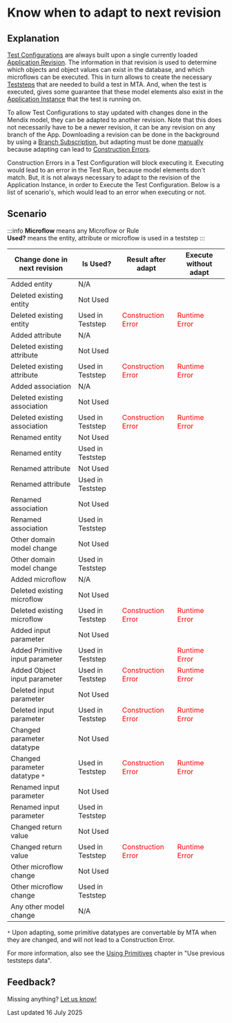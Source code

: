 # Know when to adapt to next revision

## Explanation

[Test Configurations](../../../mta/test-configuration) are always built upon a single currently loaded [Application Revision](../../../mta/application-revision). The information in that revision is used to determine which objects and object values can exist in the database, and which microflows can be executed. This in turn allows to create the necessary [Teststeps](../../../mta/Teststep/) that are needed to build a test in MTA. And, when the test is executed, gives some guarantee that these model elements also exist in the [Application Instance](../../../mta/application-instance) that the test is running on.

To allow Test Configurations to stay updated with changes done in the Mendix model, they can be adapted to another revision. Note that this does not necessarily have to be a newer revision, it can be any revision on any branch of the App. Downloading a revision can be done in the background by using a [Branch Subscription](../../../mta/branch-subscription), but adapting must be done [manually](../../../mta/application-revision#adapt-test-suites-in-a-test-configuration-to-a-downloaded-application-revision) because adapting can lead to [Construction Errors](../../../mta/construction-error).

Construction Errors in a Test Configuration will block executing it. Executing would lead to an error in the Test Run, because model elements don't match. But, it is not always necessary to adapt to the revision of the Application Instance, in order to Execute the Test Configuration. Below is a list of scenario's, which would lead to an error when executing or not.

## Scenario

:::info
**Microflow** means any Microflow or Rule<br/>
**Used?** means the entity, attribute or microflow is used in a teststep
:::

| Change done in next revision    | Is Used?         | Result after adapt                          | Execute without adapt                  |
| ------------------------------- | ---------------- | ------------------------------------------- | -------------------------------------- |
| Added entity                    | N/A              | <i class="fal fa-check"></i>                | <i class="fal fa-check"></i>           |
| Deleted existing entity         | Not Used         | <i class="fal fa-check"></i>                | <i class="fal fa-check"></i>           |
| Deleted existing entity         | Used in Teststep | <font color="red">Construction Error</font> | <font color="red">Runtime Error</font> |
| Added attribute                 | N/A              | <i class="fal fa-check"></i>                | <i class="fal fa-check"></i>           |
| Deleted existing attribute      | Not Used         | <i class="fal fa-check"></i>                | <i class="fal fa-check"></i>           |
| Deleted existing attribute      | Used in Teststep | <font color="red">Construction Error</font> | <font color="red">Runtime Error</font> |
| Added association               | N/A              | <i class="fal fa-check"></i>                | <i class="fal fa-check"></i>           |
| Deleted existing association    | Not Used         | <i class="fal fa-check"></i>                | <i class="fal fa-check"></i>           |
| Deleted existing association    | Used in Teststep | <font color="red">Construction Error</font> | <font color="red">Runtime Error</font> |
| Renamed entity                  | Not Used         | <i class="fal fa-check"></i>                | <i class="fal fa-check"></i>           |
| Renamed entity                  | Used in Teststep | <i class="fal fa-check"></i>                | <i class="fal fa-check"></i>           |
| Renamed attribute               | Not Used         | <i class="fal fa-check"></i>                | <i class="fal fa-check"></i>           |
| Renamed attribute               | Used in Teststep | <i class="fal fa-check"></i>                | <i class="fal fa-check"></i>           |
| Renamed association             | Not Used         | <i class="fal fa-check"></i>                | <i class="fal fa-check"></i>           |
| Renamed association             | Used in Teststep | <i class="fal fa-check"></i>                | <i class="fal fa-check"></i>           |
| Other domain model change       | Not Used         | <i class="fal fa-check"></i>                | <i class="fal fa-check"></i>           |
| Other domain model change       | Used in Teststep | <i class="fal fa-check"></i>                | <i class="fal fa-check"></i>           |
| Added microflow                 | N/A              | <i class="fal fa-check"></i>                | <i class="fal fa-check"></i>           |
| Deleted existing microflow      | Not Used         | <i class="fal fa-check"></i>                | <i class="fal fa-check"></i>           |
| Deleted existing microflow      | Used in Teststep | <font color="red">Construction Error</font> | <font color="red">Runtime Error</font> |
| Added input parameter           | Not Used         | <i class="fal fa-check"></i>                | <i class="fal fa-check"></i>           |
| Added Primitive input parameter | Used in Teststep | <i class="fal fa-check"></i>                | <font color="red">Runtime Error</font> |
| Added Object input parameter    | Used in Teststep | <font color="red">Construction Error</font> | <font color="red">Runtime Error</font> |
| Deleted input parameter         | Not Used         | <i class="fal fa-check"></i>                | <i class="fal fa-check"></i>           |
| Deleted input parameter         | Used in Teststep | <font color="red">Construction Error</font> | <font color="red">Runtime Error</font> |
| Changed parameter datatype      | Not Used         | <i class="fal fa-check"></i>                | <i class="fal fa-check"></i>           |
| Changed parameter datatype `*`  | Used in Teststep | <font color="red">Construction Error</font> | <font color="red">Runtime Error</font> |
| Renamed input parameter         | Not Used         | <i class="fal fa-check"></i>                | <i class="fal fa-check"></i>           |
| Renamed input parameter         | Used in Teststep | <i class="fal fa-check"></i>                | <i class="fal fa-check"></i>           |
| Changed return value            | Not Used         | <i class="fal fa-check"></i>                | <i class="fal fa-check"></i>           |
| Changed return value            | Used in Teststep | <font color="red">Construction Error</font> | <font color="red">Runtime Error</font> |
| Other microflow change          | Not Used         | <i class="fal fa-check"></i>                | <i class="fal fa-check"></i>           |
| Other microflow change          | Used in Teststep | <i class="fal fa-check"></i>                | <i class="fal fa-check"></i>           |
| Any other model change          | N/A              | <i class="fal fa-check"></i>                | <i class="fal fa-check"></i>           |

`*` Upon adapting, some primitive datatypes are convertable by MTA when they are changed, and will not lead to a Construction Error. 

For more information, also see the [Using Primitives](../design-tests/use-previous-teststeps-data#using-primitives) chapter in "Use previous teststeps data".


## Feedback?
Missing anything? [Let us know!](mailto:support@menditect.com)

Last updated 16 July 2025